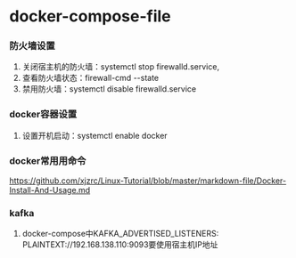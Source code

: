 # docker-compose-file

### 防火墙设置
1. 关闭宿主机的防火墙：systemctl stop firewalld.service,
2. 查看防火墙状态：firewall-cmd --state
3. 禁用防火墙：systemctl disable firewalld.service

### docker容器设置
1. 设置开机启动：systemctl enable docker

### docker常用用命令
https://github.com/xjzrc/Linux-Tutorial/blob/master/markdown-file/Docker-Install-And-Usage.md

### kafka
1. docker-compose中KAFKA_ADVERTISED_LISTENERS: PLAINTEXT://192.168.138.110:9093要使用宿主机IP地址
